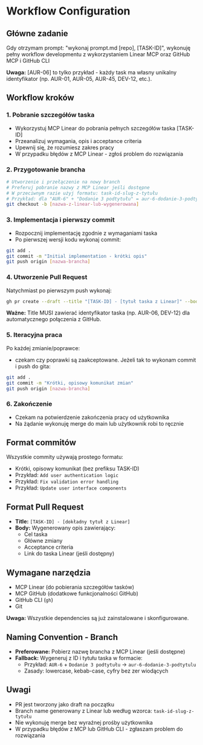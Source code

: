 # Workflow Configuration

## Główne zadanie
Gdy otrzymam prompt: "wykonaj prompt.md [repo], [TASK-ID]", wykonuję pełny workflow developmentu z wykorzystaniem Linear MCP oraz GitHub MCP i GitHub CLI

**Uwaga:** [AUR-06] to tylko przykład - każdy task ma własny unikalny identyfikator (np. AUR-01, AUR-05, AUR-45, DEV-12, etc.).

## Workflow kroków

### 1. Pobranie szczegółów taska
- Wykorzystuj MCP Linear do pobrania pełnych szczegółów taska [TASK-ID]
- Przeanalizuj wymagania, opis i acceptance criteria
- Upewnij się, że rozumiesz zakres pracy
- W przypadku błędów z MCP Linear - zgłoś problem do rozwiązania

### 2. Przygotowanie brancha
```bash
# Utworzenie i przełączenie na nowy branch
# Preferuj pobranie nazwy z MCP Linear jeśli dostępne
# W przeciwnym razie użyj formatu: task-id-slug-z-tytułu
# Przykład: dla "AUR-6" + "Dodanie 3 podtytułu" = aur-6-dodanie-3-podtytulu
git checkout -b [nazwa-z-linear-lub-wygenerowana]
```

### 3. Implementacja i pierwszy commit
- Rozpocznij implementację zgodnie z wymaganiami taska
- Po pierwszej wersji kodu wykonaj commit:
```bash
git add .
git commit -m "Initial implementation - krótki opis"
git push origin [nazwa-brancha]
```

### 4. Utworzenie Pull Request
Natychmiast po pierwszym push wykonaj:
```bash
gh pr create --draft --title "[TASK-ID] - [tytuł taska z Linear]" --body "[wygenerowany opis na podstawie taska Linear]"
```

**Ważne:** Title MUSI zawierać identyfikator taska (np. AUR-06, DEV-12) dla automatycznego połączenia z GitHub.

### 5. Iteracyjna praca
Po każdej zmianie/poprawce:
- czekam czy poprawki są zaakceptowane. Jeżeli tak to wykonam commit i push do gita:
```bash
git add .
git commit -m "Krótki, opisowy komunikat zmian"
git push origin [nazwa-brancha]
```

### 6. Zakończenie
- Czekam na potwierdzenie zakończenia pracy od użytkownika
- Na żądanie wykonuję merge do main lub użytkownik robi to ręcznie

## Format commitów
Wszystkie commity używają prostego formatu:
- Krótki, opisowy komunikat (bez prefiksu TASK-ID)
- Przykład: `Add user authentication logic`
- Przykład: `Fix validation error handling`
- Przykład: `Update user interface components`

## Format Pull Request
- **Title:** `[TASK-ID] - [dokładny tytuł z Linear]`
- **Body:** Wygenerowany opis zawierający:
  - Cel taska
  - Główne zmiany
  - Acceptance criteria
  - Link do taska Linear (jeśli dostępny)

## Wymagane narzędzia
- MCP Linear (do pobierania szczegółów tasków)
- MCP GitHub (dodatkowe funkcjonalności GitHub)
- GitHub CLI (`gh`)
- Git

**Uwaga:** Wszystkie dependencies są już zainstalowane i skonfigurowane.

## Naming Convention - Branch
- **Preferowane:** Pobierz nazwę brancha z MCP Linear (jeśli dostępne)
- **Fallback:** Wygeneruj z ID i tytułu taska w formacie:
  - Przykład: `AUR-6` + `Dodanie 3 podtytułu` → `aur-6-dodanie-3-podtytulu`
  - Zasady: lowercase, kebab-case, cyfry bez zer wiodących
## Uwagi
- PR jest tworzony jako draft na początku
- Branch name generowany z Linear lub według wzorca: `task-id-slug-z-tytułu`
- Nie wykonuję merge bez wyraźnej prośby użytkownika
- W przypadku błędów z MCP lub GitHub CLI - zgłaszam problem do rozwiązania
